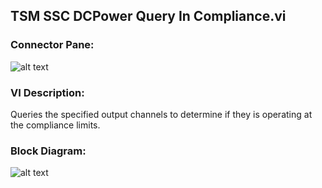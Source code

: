 ## **TSM SSC DCPower Query In Compliance.vi**
### Connector Pane:
![alt text](/Instrument%20Control/DCPower/Query/TSM%20SSC%20DCPower%20Query%20In%20Compliance.vic.png "TSM SSC DCPower Query In Compliance.vi connector pane")

### VI Description:
Queries the specified output channels to determine if they is operating at the compliance limits.

### Block Diagram:
![alt text](/Instrument%20Control/DCPower/Query/TSM%20SSC%20DCPower%20Query%20In%20Compliance.vid.png "TSM SSC DCPower Query In Compliance.vi block diagram")
